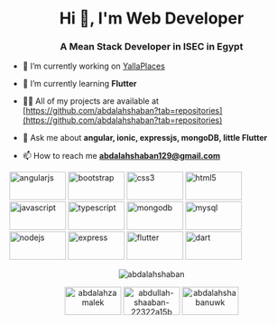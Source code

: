<h1 align="center">Hi 👋, I'm Web Developer</h1>
<h3 align="center">A Mean Stack Developer in ISEC in Egypt</h3>

* 🔭 I’m currently working on [YallaPlaces](https://drive.google.com/file/d/1OeB9A9LKI_UIo5Kf1VRqddShlZcUlD9h/view?usp=sharing)

* 🌱 I’m currently learning **Flutter**

* 👨‍💻 All of my projects are available at [https://github.com/abdalahshaban?tab=repositories](https://github.com/abdalahshaban?tab=repositories)

* 💬 Ask me about **angular, ionic, expressjs, mongoDB, little Flutter**

* 📫 How to reach me **abdalahshaban129@gmail.com**

<p align="left"><img src="https://devicons.github.io/devicon/devicon.git/icons/angularjs/angularjs-original.svg" alt="angularjs" width="100" height="50"/> <img src="https://devicons.github.io/devicon/devicon.git/icons/bootstrap/bootstrap-plain.svg" alt="bootstrap" width="100" height="50"/> <img src="https://devicons.github.io/devicon/devicon.git/icons/css3/css3-original-wordmark.svg" alt="css3" width="100" height="50"/> <img src="https://devicons.github.io/devicon/devicon.git/icons/html5/html5-original-wordmark.svg" alt="html5" width="100" height="50"/> <img src="https://devicons.github.io/devicon/devicon.git/icons/javascript/javascript-original.svg" alt="javascript" width="100" height="50"/> <img src="https://devicons.github.io/devicon/devicon.git/icons/typescript/typescript-original.svg" alt="typescript" width="100" height="50"/> <img src="https://devicons.github.io/devicon/devicon.git/icons/mongodb/mongodb-original-wordmark.svg" alt="mongodb" width="100" height="50"/> <img src="https://devicons.github.io/devicon/devicon.git/icons/mysql/mysql-original-wordmark.svg" alt="mysql" width="100" height="50"/> <img src="https://devicons.github.io/devicon/devicon.git/icons/nodejs/nodejs-original-wordmark.svg" alt="nodejs" width="100" height="50"/> <img src="https://devicons.github.io/devicon/devicon.git/icons/express/express-original-wordmark.svg" alt="express" width="100" height="50"/> <img src="https://cdn.jsdelivr.net/npm/simple-icons@3.1.0/icons/flutter.svg" alt="flutter" width="100" height="50"/> <img src="https://cdn.jsdelivr.net/npm/simple-icons@3.1.0/icons/dart.svg" alt="dart" width="100" height="50"/></p><p align="center"> <img src="https://github-readme-stats.vercel.app/api?username=abdalahshaban&show_icons=true" alt="abdalahshaban" /> </p>

<p align="center">
<a href="https://twitter.com/abdalahzamalek" target="blank"><img align="center" src="https://cdn.jsdelivr.net/npm/simple-icons@3.0.1/icons/twitter.svg" alt="abdalahzamalek" width="100" height="50"/></a>
<a href="https://linkedin.com/in/abdullah-shaaban-22322a15b" target="blank"><img align="center" src="https://cdn.jsdelivr.net/npm/simple-icons@3.0.1/icons/linkedin.svg" alt="abdullah-shaaban-22322a15b" width="100" height="50"/></a>
<a href="https://fb.com/abdalahshabanuwk" target="blank"><img align="center" src="https://cdn.jsdelivr.net/npm/simple-icons@3.0.1/icons/facebook.svg" alt="abdalahshabanuwk" width="100" height="50"/></a>
</p>

